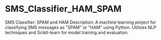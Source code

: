 # SMS_Classifier_HAM_SPAM
SMS Classifier: SPAM and HAM Description: A machine learning project for classifying SMS messages as "SPAM" or "HAM" using Python. Utilizes NLP techniques and Scikit-learn for model training and evaluation.
